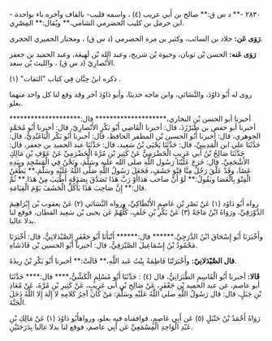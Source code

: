 ٢٨٣٠ -** د س ق:** صالح بن أَبي عريب (٤) ، واسمه قليب- بالقاف وآخره باء بواحدة - ابن حرمل بن كليب الحضرمي الشامي،** ويُقال:** المِصْرِي.

**رَوَى عَن:** خلاد بن السائب، وكثير بن مرة الحضرمي (د س ق) ، ومختار الحميري الحجري.

**رَوَى عَنه:** الحسن بْن ثوبان، وحيوة بْن شريح، وعبد الله بْن لَهِيعَة، وعبد الحميد بن جعفر الأَنْصارِيّ (د س ق) ، والليث بْن سعد.

ذكره ابنُ حِبَّان فِي كتاب "الثقات" (١) .

روى له أَبُو دَاوُدَ، والنَّسَائي، وابن ماجه حديثا، وأبو دَاوُدَ آخر وقد وقع لنا كل واحد منهما بعلو.

أخبرنا أبو الحسن بْن البخاري،******************** قال:******************** أخبرنا أبو حفص بن طَبَرْزَذَ، قال: أخبرنا الْقَاضِي أَبُو بَكْرٍ الأَنْصارِيّ، قال: أخبرنا أَبُو مُحَمَّدٍ الجوهري، قال: أخبرنا أَبُو الحسين بْن المظفر الحافظ، قال: أخبرنا أَبُو بَكْر الْبَاغَنْدِيُّ، قال: حَدَّثَنَا علي ابن الْمَدِينِيِّ، قال: حَدَّثَنَا يَحْيَى بْنُ سَعِيد، قال: حَدَّثَنَا عبد الحميد بن جعفر، قال: حَدَّثَنَا صَالِحُ بْنُ أَبي عَرِيبٍ الْحَضْرَمِيُّ عَنْ كَثِيرِ بْنِ مُرَّةَ الْحَضْرَمِيِّ عَنْ عَوْفِ بْنِ مَالِكٍ الأَشْجَعِيِّ، قال: خَرَجَ عَلَيْنَا رَسُول اللَّهِ صلى الله عليه وسَلَّمَ، ونَحْنُ فِي الْمَسْجِدِ وبِيَدِهِ عَصًا، وقَدْ عَلَّقَ رَجُلٌ مِنَّا قِنْوَ حَشَفٍ، فَجَعَلَ رَسُولُ اللَّهِ صَلَّى اللَّهُ عَلَيْهِ وسَلَّمَ،** يَطْعَنُ الْقِنْوَ بِالْعَصَا ويَقُولُ:** لَوْ أَنَّ صاحب هذاأَوْ رَبَّ هَذَا تَصَدَّقَ بِصَدَقَةٍ أَطْيَبَ مِنْ هَذَا.** ثُمَّ قال:** إِنَّ صَاحِبَ هَذَا يَأْكُلُ الْحَشَفَ يَوْمَ الْقِيَامَةِ.

رواه أَبُو دَاوُد (١) عَنْ نَصْرِ بْنِ عَاصِمٍ الأَنْطَاكِيِّ، ورواه النَّسَائي (٢) عَنْ يعقوب بْن إِبْرَاهِيمَ الدَّوْرَقِيِّ، ورَوَاهُ ابْنُ مَاجَهْ (٣) عَنْ بَكْرِ بْنِ خَلَفٍ، كُلُّهُمْ عَن يحيى بْن سَعِيد القطان، فوقع لنا بدلا عاليا.

وأَخْبَرَنَا أَبُو إِسْحَاقَ ابْنُ الدَّرَجِيِّ،****** قال:****** أَنْبَأَنَا أَبُو جَعْفَرٍ الصَّيْدَلانِيُّ، قال: أَخْبَرَنَا مَحْمُودُ بْنُ إِسْمَاعِيلَ الصَّيْرَفِيُّ، قال: أخبرنا أَبُو الحسين بْن فَاذَشَاهِ.

**قال الصَّيْدَلانِيّ:** وأَخْبَرَتْنَا فَاطِمَةُ بِنْتُ عَبد اللَّهِ،** قَالَتْ:** أخبرنا أَبُو بَكْرِ بْنُ رِيذَةَ.

**قَالا:** أخبرنا أَبُو الْقَاسِمِ الطَّبَرَانِيُّ، قال (٤) : حَدَّثَنَا أَبُو مُسْلِمٍ الْكَشِّيُّ،**** قال:**** حَدَّثَنَا أبو عاصم، عن عبد الحميد بْنِ جَعْفَرٍ، عَنْ صَالِحِ بْنِ أَبي عَرِيبٍ، عَنْ كَثِيرِ بْنِ مُرَّةَ، عَنْ مُعَاذِ بْنِ جَبَلٍ، قال: قال رَسُولُ اللَّهِ صلى اللَّهُ عَلَيْهِ وسَلَّمَ: مَنْ كَانَ آخِرُ كَلامِهِ لا إِلَهَ إِلا اللَّهُ دَخَلَ الْجَنَّةَ.

رَوَاهُ أَحْمَدُ بْنُ حَنْبَلٍ (٥) عَن أَبِي عَاصِمٍ، فوافقناه فيه بعلو، ورواهأَبُو دَاوُدَ (١) عَنْ مَالِكِ بْنِ عَبْدِ الْوَاحِدِ الْمِسْمَعِيِّ عَن أَبِي عاصم، فوقع لنا بدلا عاليا بِدَرَجَتَيْنِ.